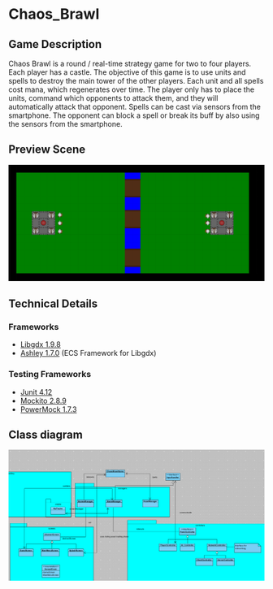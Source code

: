 # Chaos_Brawl
## Game Description
Chaos Brawl is a round / real-time strategy game for two to four players. Each player has a castle. The objective of this game is to use units and spells to destroy the main tower of the other players. Each unit and all spells cost mana, which regenerates over time. The player only has to place the units, command which opponents to attack them, and they will automatically attack that opponent. Spells can be cast via sensors from the smartphone. The opponent can block a spell or break its buff by also using the sensors from the smartphone.
## Preview Scene
![preview_scene](https://github.com/Florianpucher/Chaos_Brawl/blob/master/project_files/scene_preview.png)
## Technical Details
### Frameworks
* [Libgdx 1.9.8](https://libgdx.badlogicgames.com/) 
* [Ashley 1.7.0](https://github.com/libgdx/ashley)  (ECS Framework for Libgdx)
### Testing Frameworks
* [Junit 4.12](https://junit.org/junit4/)
* [Mockito 2.8.9](https://github.com/mockito/mockito)
* [PowerMock 1.7.3](https://github.com/powermock/powermock)
## Class diagram
![class diagram](https://github.com/Florianpucher/Chaos_Brawl/blob/master/project_files/class_diagram.png)
